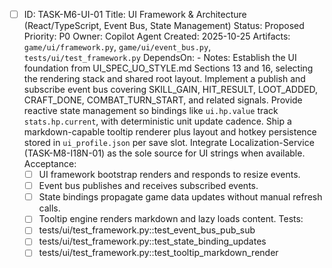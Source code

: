 - [ ] ID: TASK-M6-UI-01
  Title: UI Framework & Architecture (React/TypeScript, Event Bus, State Management)
  Status: Proposed
  Priority: P0
  Owner: Copilot Agent
  Created: 2025-10-25
  Artifacts: `game/ui/framework.py`, `game/ui/event_bus.py`, `tests/ui/test_framework.py`
  DependsOn: -
  Notes:
  Establish the UI foundation from UI_SPEC_UO_STYLE.md Sections 13 and 16, selecting the rendering stack and shared root layout.
  Implement a publish and subscribe event bus covering SKILL_GAIN, HIT_RESULT, LOOT_ADDED, CRAFT_DONE, COMBAT_TURN_START, and related signals.
  Provide reactive state management so bindings like `ui.hp.value` track `stats.hp.current`, with deterministic unit update cadence.
  Ship a markdown-capable tooltip renderer plus layout and hotkey persistence stored in `ui_profile.json` per save slot.
  Integrate Localization-Service (TASK-M8-I18N-01) as the sole source for UI strings when available.
  Acceptance:
  - [ ] UI framework bootstrap renders and responds to resize events.
  - [ ] Event bus publishes and receives subscribed events.
  - [ ] State bindings propagate game data updates without manual refresh calls.
  - [ ] Tooltip engine renders markdown and lazy loads content.
  Tests:
  - [ ] tests/ui/test_framework.py::test_event_bus_pub_sub
  - [ ] tests/ui/test_framework.py::test_state_binding_updates
  - [ ] tests/ui/test_framework.py::test_tooltip_markdown_render
